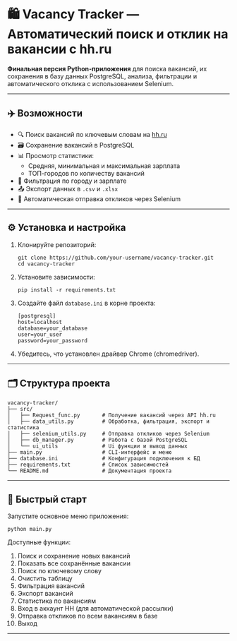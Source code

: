 # 🛍️ Vacancy Tracker — Автоматический поиск и отклик на вакансии с hh.ru

**Финальная версия Python-приложения** для поиска вакансий, их сохранения в базу данных PostgreSQL, анализа, фильтрации и автоматического отклика с использованием Selenium.

---

## ✈️ Возможности

- 🔍 Поиск вакансий по ключевым словам на [hh.ru](https://hh.ru)
- 🗃️ Сохранение вакансий в PostgreSQL
- 📊 Просмотр статистики:
  - Средняя, минимальная и максимальная зарплата
  - ТОП-городов по количеству вакансий
- 🧹 Фильтрация по городу и зарплате
- 📤 Экспорт данных в `.csv` и `.xlsx`
- 🤖 Автоматическая отправка откликов через Selenium

---

## ⚙️ Установка и настройка

1. Клонируйте репозиторий:

   ```
   git clone https://github.com/your-username/vacancy-tracker.git
   cd vacancy-tracker
   ```

2. Установите зависимости:

   ```
   pip install -r requirements.txt
   ```

3. Создайте файл `database.ini` в корне проекта:

   ```
   [postgresql]
   host=localhost
   database=your_database
   user=your_user
   password=your_password
   ```

4. Убедитесь, что установлен драйвер Chrome (chromedriver).

---

## 🗂️ Структура проекта

```
vacancy-tracker/
├── src/
│   ├── Request_func.py       # Получение вакансий через API hh.ru
│   ├── data_utils.py         # Обработка, фильтрация, экспорт и статистика
│   ├── selenium_utils.py     # Отправка откликов через Selenium
│   ├── db_manager.py         # Работа с базой PostgreSQL
│   └── ui_utils              # Ui функции и вывод данных
├── main.py                   # CLI-интерфейс и меню
├── database.ini              # Конфигурация подключения к БД
├── requirements.txt          # Список зависимостей
└── README.md                 # Документация проекта
```

---

## 🧪 Быстрый старт

Запустите основное меню приложения:

```
python main.py
```

Доступные функции:

1. Поиск и сохранение новых вакансий  
2. Показать все сохранённые вакансии  
3. Поиск по ключевому слову  
4. Очистить таблицу  
5. Фильтрация вакансий  
6. Экспорт вакансий  
7. Статистика по вакансиям  
8. Вход в аккаунт HH (для автоматической рассылки)  
9. Отправка откликов по всем вакансиям в базе  
10. Выход  

---
